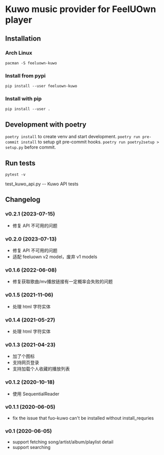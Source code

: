 # Kuwo music provider for FeelUOwn player

## Installation

### Arch Linux
`pacman -S feeluown-kuwo`

### Install from pypi
`pip install --user feeluown-kuwo`

### Install with pip
`pip install --user .`

## Development with poetry
`poetry install` to create venv and start development.
`poetry run pre-commit install` to setup git pre-commit hooks.
`poetry run poetry2setup > setup.py` before commit.

## Run tests
`pytest -v`

test_kuwo_api.py -- Kuwo API tests

## Changelog

### v0.2.1 (2023-07-15)
* 修复 API 不可用的问题

### v0.2.0 (2023-07-13)
* 修复 API 不可用的问题
* 适配 feeluown v2 model，废弃 v1 models

### v0.1.6 (2022-06-08)
* 修复获取歌曲/mv播放链接有一定概率会失败的问题

### v0.1.5 (2021-11-06)
* 处理 html 字符实体

### v0.1.4 (2021-05-27)
* 处理 html 字符实体

### v0.1.3 (2021-04-23)
* 加了个图标
* 支持网页登录
* 支持加载个人收藏的播放列表

### v0.1.2 (2020-10-18)
* 使用 SequentialReader

### v0.1.1 (2020-06-05)
* fix the issue that fuo-kuwo can't be installed without install_requries

### v0.1 (2020-06-05)
* support fetching song/artist/album/playlist detail
* support searching

